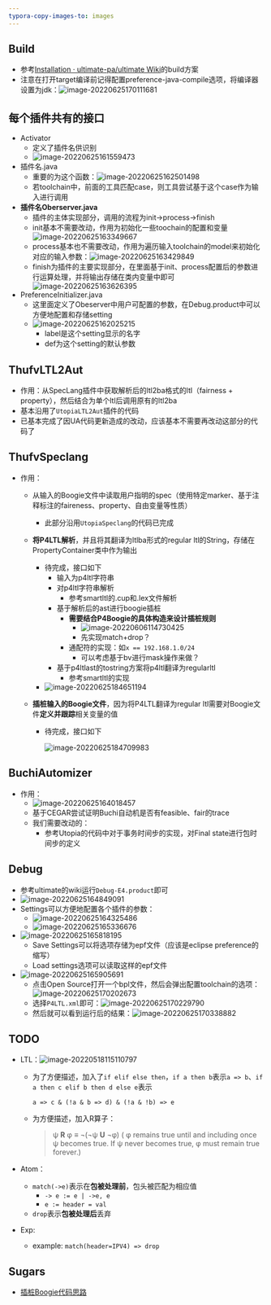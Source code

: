 ```yaml
---
typora-copy-images-to: images
---
```


## Build

- 参考[Installation · ultimate-pa/ultimate Wiki](https://github.com/ultimate-pa/ultimate/wiki/Installation)的build方案
- 注意在打开target编译前记得配置preference-java-compile选项，将编译器设置为jdk：![image-20220625170111681](images/image-20220625170111681.png)

## 每个插件共有的接口

- Activator
  - 定义了插件名供识别
  - ![image-20220625161559473](images/image-20220625161559473.png)
- 插件名.java
  - 重要的为这个函数：![image-20220625162501498](images/image-20220625162501498.png)
  - 若toolchain中，前面的工具匹配case，则工具尝试基于这个case作为输入进行调用
- **插件名Oberserver.java**
  - 插件的主体实现部分，调用的流程为init->process->finish
  - init基本不需要改动，作用为初始化一些toochain的配置和变量![image-20220625163349667](images/image-20220625163349667.png)
  - process基本也不需要改动，作用为遍历输入toolchain的model来初始化对应的输入参数：![image-20220625163429849](images/image-20220625163429849.png)
  - finish为插件的主要实现部分，在里面基于init、process配置后的参数进行运算处理，并将输出存储在类内变量中即可![image-20220625163626395](images/image-20220625163626395.png)
- PreferenceInitializer.java
  - 这里面定义了Obeserver中用户可配置的参数，在Debug.product中可以方便地配置和存储setting
  - ![image-20220625162025215](images/image-20220625162025215.png)
    - label是这个setting显示的名字
    - def为这个setting的默认参数

## ThufvLTL2Aut

- 作用：从SpecLang插件中获取解析后的ltl2ba格式的ltl（fairness + property），然后结合为单个ltl后调用原有的ltl2ba
- 基本沿用了`UtopiaLTL2Aut`插件的代码
- 已基本完成了因UA代码更新造成的改动，应该基本不需要再改动这部分的代码了

## ThufvSpeclang

- 作用：

  - 从输入的Boogie文件中读取用户指明的spec（使用特定marker、基于注释标注的faireness、property、自由变量等性质）

    - 此部分沿用`UtopiaSpeclang`的代码已完成

  - **将P4LTL解析**，并且将其翻译为ltlba形式的regular ltl的String，存储在PropertyContainer类中作为输出

    - 待完成，接口如下
      - 输入为p4ltl字符串
      - 对p4ltl字符串解析
        - 参考smartltl的.cup和.lex文件解析
      - 基于解析后的ast进行boogie插桩
        - **需要结合P4Boogie的具体构造来设计插桩规则**
          - ![image-20220606114730425](images/image-20220606114730425.png)
          - 先实现match+drop？
        - 通配符的实现：如`x == 192.168.1.0/24`
          - 可以考虑基于bv进行mask操作来做？
      - 基于p4ltlast的tostring方案将p4ltl翻译为regularltl
        - 参考smartltl的实现
    - ![image-20220625184651194](images/image-20220625184651194.png)
  
  - **插桩输入的Boogie文件**，因为将P4LTL翻译为regular ltl需要对Boogie文件**定义并跟踪**相关变量的值
  
    - 待完成，接口如下
  
      ![image-20220625184709983](images/image-20220625184709983.png)

## BuchiAutomizer

- 作用：
  - ![image-20220625164018457](images/image-20220625164018457.png)
  - 基于CEGAR尝试证明Buchi自动机是否有feasible、fair的trace
  - 我们需要改动的：
    - 参考Utopia的代码中对于事务时间步的实现，对Final state进行包时间步的定义

## Debug

- 参考ultimate的wiki运行`Debug-E4.product`即可
- ![image-20220625164849091](images/image-20220625164849091.png)
- Settings可以方便地配置各个插件的参数：
  - ![image-20220625164325486](images/image-20220625164325486.png)
  - ![image-20220625165336676](images/image-20220625165336676.png)
- ![image-20220625165818195](images/image-20220625165818195.png)
  - Save Settings可以将选项存储为epf文件（应该是eclipse preference的缩写）
  - Load settings选项可以读取这样的epf文件
- ![image-20220625165905691](images/image-20220625165905691.png)
  - 点击Open Source打开一个bpl文件，然后会弹出配置toolchain的选项：![image-20220625170202673](images/image-20220625170202673.png)
  - 选择`P4LTL.xml`即可：![image-20220625170229790](images/image-20220625170229790.png)
  - 然后就可以看到运行后的结果：![image-20220625170338882](images/image-20220625170338882.png)

## TODO

- LTL：![image-20220518115110797](images/image-20220518115110797.png)

  - 为了方便描述，加入了`if elif else then`，`if a then b`表示`a => b`、`if a then c elif b then d else e`表示

    `a => c & (!a & b => d) & (!a & !b) => e`

  - 为方便描述，加入R算子：

    > ψ **R** φ ≡ ¬(¬ψ **U** ¬φ) ( φ remains true until and including once ψ becomes true. If ψ never becomes true, φ must remain true forever.)

- Atom：

  - `match(->e)`表示在**包被处理前**，包头被匹配为相应值
    - `-> e := e | ->e, e`
    - `e := header = val`
  - `drop`表示**包被处理后**丢弃

- Exp:

  - example: `match(header=IPV4) => drop`

## Sugars

- [插桩Boogie代码思路](./sugars)
